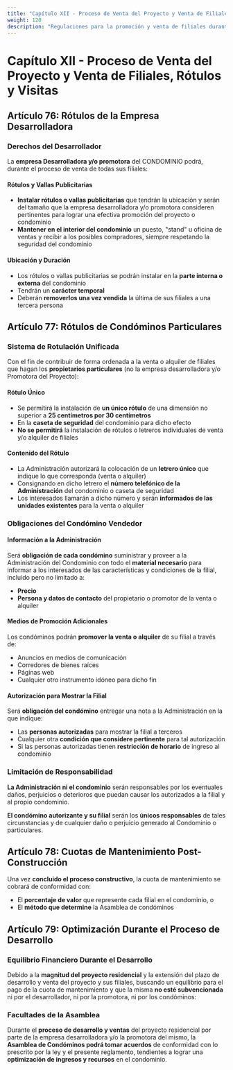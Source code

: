 ```yaml
---
title: "Capítulo XII - Proceso de Venta del Proyecto y Venta de Filiales, Rótulos y Visitas"
weight: 120
description: "Regulaciones para la promoción y venta de filiales durante y después del desarrollo del proyecto"
---
```


# Capítulo XII - Proceso de Venta del Proyecto y Venta de Filiales, Rótulos y Visitas

## Artículo 76: Rótulos de la Empresa Desarrolladora

### Derechos del Desarrollador
La **empresa Desarrolladora y/o promotora** del CONDOMINIO podrá, durante el proceso de venta de todas sus filiales:

#### Rótulos y Vallas Publicitarias
- **Instalar rótulos o vallas publicitarias** que tendrán la ubicación y serán del tamaño que la empresa desarrolladora y/o promotora consideren pertinentes para lograr una efectiva promoción del proyecto o condominio
- **Mantener en el interior del condominio** un puesto, "stand" u oficina de ventas y recibir a los posibles compradores, siempre respetando la seguridad del condominio

#### Ubicación y Duración
- Los rótulos o vallas publicitarias se podrán instalar en la **parte interna o externa** del condominio
- Tendrán un **carácter temporal**
- Deberán **removerlos una vez vendida** la última de sus filiales a una tercera persona

## Artículo 77: Rótulos de Condóminos Particulares

### Sistema de Rotulación Unificada
Con el fin de contribuir de forma ordenada a la venta o alquiler de filiales que hagan los **propietarios particulares** (no la empresa desarrolladora y/o Promotora del Proyecto):

#### Rótulo Único
- Se permitirá la instalación de **un único rótulo** de una dimensión no superior a **25 centímetros por 30 centímetros**
- En la **caseta de seguridad** del condominio para dicho efecto
- **No se permitirá** la instalación de rótulos o letreros individuales de venta y/o alquiler de filiales

#### Contenido del Rótulo
- La Administración autorizará la colocación de un **letrero único** que indique lo que corresponda (venta o alquiler)
- Consignando en dicho letrero el **número telefónico de la Administración** del condominio o caseta de seguridad
- Los interesados llamarán a dicho número y serán **informados de las unidades existentes** para la venta o alquiler

### Obligaciones del Condómino Vendedor

#### Información a la Administración
Será **obligación de cada condómino** suministrar y proveer a la Administración del Condominio con todo el **material necesario** para informar a los interesados de las características y condiciones de la filial, incluido pero no limitado a:
- **Precio**
- **Persona y datos de contacto** del propietario o promotor de la venta o alquiler

#### Medios de Promoción Adicionales
Los condóminos podrán **promover la venta o alquiler** de su filial a través de:
- Anuncios en medios de comunicación
- Corredores de bienes raíces
- Páginas web
- Cualquier otro instrumento idóneo para dicho fin

#### Autorización para Mostrar la Filial
Será **obligación del condómino** entregar una nota a la Administración en la que indique:
- Las **personas autorizadas** para mostrar la filial a terceros
- Cualquier otra **condición que considere pertinente** para tal autorización
- Si las personas autorizadas tienen **restricción de horario** de ingreso al condominio

### Limitación de Responsabilidad
**La Administración ni el condominio** serán responsables por los eventuales daños, perjuicios o deterioros que puedan causar los autorizados a la filial y al propio condominio.

**El condómino autorizante y su filial** serán los **únicos responsables** de tales circunstancias y de cualquier daño o perjuicio generado al Condominio o particulares.

## Artículo 78: Cuotas de Mantenimiento Post-Construcción

Una vez **concluido el proceso constructivo**, la cuota de mantenimiento se cobrará de conformidad con:
- El **porcentaje de valor** que represente cada filial en el condominio, o
- El **método que determine** la Asamblea de condóminos

## Artículo 79: Optimización Durante el Proceso de Desarrollo

### Equilibrio Financiero Durante el Desarrollo
Debido a la **magnitud del proyecto residencial** y la extensión del plazo de desarrollo y venta del proyecto y sus filiales, buscando un equilibrio para el pago de la cuota de mantenimiento y que la misma **no esté subvencionada** ni por el desarrollador, ni por la promotora, ni por los condóminos:

### Facultades de la Asamblea
Durante el **proceso de desarrollo y ventas** del proyecto residencial por parte de la empresa desarrolladora y/o la promotora del mismo, la **Asamblea de Condóminos podrá tomar acuerdos** de conformidad con lo prescrito por la ley y el presente reglamento, tendientes a lograr una **optimización de ingresos y recursos** en el condominio.
